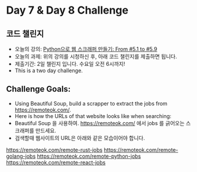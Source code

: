# Day 7 & Day 8 Challenge



## 코드 챌린지

- 오늘의 강의: [Python으로 웹 스크래퍼 만들기: From #5.1 to #5.9](https://nomadcoders.co/python-for-beginners/lectures/3789)
- 오늘의 과제: 위의 강의를 시청하신 후, 아래 코드 챌린지를 제출하면 됩니다.
- 제출기간: 2일 챌린지 입니다. 수요일 오전 6시까지!
- This is a two day challenge.



## Challenge Goals:

- Using Beautiful Soup, build a scrapper to extract the jobs from https://remoteok.com/.
- Here is how the URLs of that website looks like when searching:
- Beautiful Soup 을 사용하여. https://remoteok.com/ 에서 jobs 를 긁어오는 스크래퍼를 만드세요.
- 검색할때 웹사이트의 URL은 아래와 같은 모습이어야 합니다.

https://remoteok.com/remote-rust-jobs https://remoteok.com/remote-golang-jobs https://remoteok.com/remote-python-jobs https://remoteok.com/remote-react-jobs

